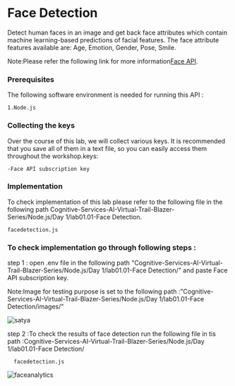 # Face Detection

Detect human faces in an image and get back face attributes which contain machine learning-based predictions of facial features. The face attribute features available are: Age, Emotion, Gender, Pose, Smile.

Note:Please refer the following link for more information[Face API](https://azure.microsoft.com/en-in/services/cognitive-services/face/).

### Prerequisites
The following software environment is needed for running this API :
```
1.Node.js
```

### Collecting the keys

Over the course of this lab, we will collect various keys. It is recommended that you save all of them in a text file, so you can easily access them throughout the workshop.keys:

```
-Face API subscription key
```


### Implementation

To check implementation of this lab please refer to the following file in the following path Cognitive-Services-AI-Virtual-Trail-Blazer-Series/Node.js/Day 1/lab01.01-Face Detection.

```
facedetection.js

```


### To check implementation go through following steps :

step 1 : open .env file in the following path "Cognitive-Services-AI-Virtual-Trail-Blazer-Series/Node.js/Day 1/lab01.01-Face Detection/"  and paste Face API subscription key.

Note:Image for testing purpose is set to the following path :"Cognitive-Services-AI-Virtual-Trail-Blazer-Series/Node.js/Day 1/lab01.01-Face Detection/images/"

![satya](https://user-images.githubusercontent.com/31923904/41190773-6012182c-6c02-11e8-9b2e-89b03a8a6ca4.jpg)

step 2 :To check the results of face detection run the following file in tis path
:Cognitive-Services-AI-Virtual-Trail-Blazer-Series/Node.js/Day 1/lab01.01-Face Detection/

```
  facedetection.js

```

![faceanalytics](https://user-images.githubusercontent.com/31923904/41190763-4e780a40-6c02-11e8-9dff-6fe8b0fdafa1.png)

